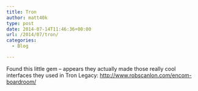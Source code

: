 ```yaml
---
title: Tron
author: matt40k
type: post
date: 2014-07-14T11:46:36+00:00
url: /2014/07/tron/
categories:
  - Blog

---
```

Found this little gem &#8211; appears they actually made those really cool interfaces they used in Tron Legacy: <a style="color: purple;" title="This external link will open in a new window" href="http://www.robscanlon.com/encom-boardroom/" target="_blank" rel="nofollow">http://www.robscanlon.com/encom-boardroom/</a>

